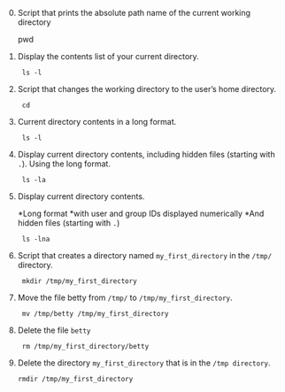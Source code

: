 
0. Script that prints the absolute path name of the current working directory
        
	pwd

1. Display the contents list of your current directory.
        
        ls -l

2. Script that changes the working directory to the user’s home directory.

        cd

3. Current directory contents in a long format.
  
        ls -l

4. Display current directory contents, including hidden files (starting with `.`). Using the long format.
        
        ls -la

5. Display current directory contents.

    *Long format
    *with user and group IDs displayed numerically
    *And hidden files (starting with `.`)
 
        ls -lna

6. Script that creates a directory named `my_first_directory` in the `/tmp/` directory.

        mkdir /tmp/my_first_directory


7. Move the file betty from `/tmp/` to `/tmp/my_first_directory`.
        
        mv /tmp/betty /tmp/my_first_directory

8. Delete the file `betty`
        
        rm /tmp/my_first_directory/betty

9. Delete the directory `my_first_directory` that is in the `/tmp directory`.
       
       rmdir /tmp/my_first_directory
